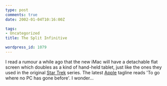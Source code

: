```yaml
---
type: post
comments: true
date: 2002-01-04T10:16:00Z

tags:
- Uncategorized
title: The Split Infinitive

wordpress_id: 1079
---
```


I read a rumour a while ago that the new iMac will have a detachable flat screen which doubles as a kind of hand-held tablet, just like the ones they used in the original [Star Trek](http://www.startrek.com/library/episodes.asp ) series. The latest [Apple](http://www.apple.com) tagline reads 'To go where no PC has gone before'. I wonder…
